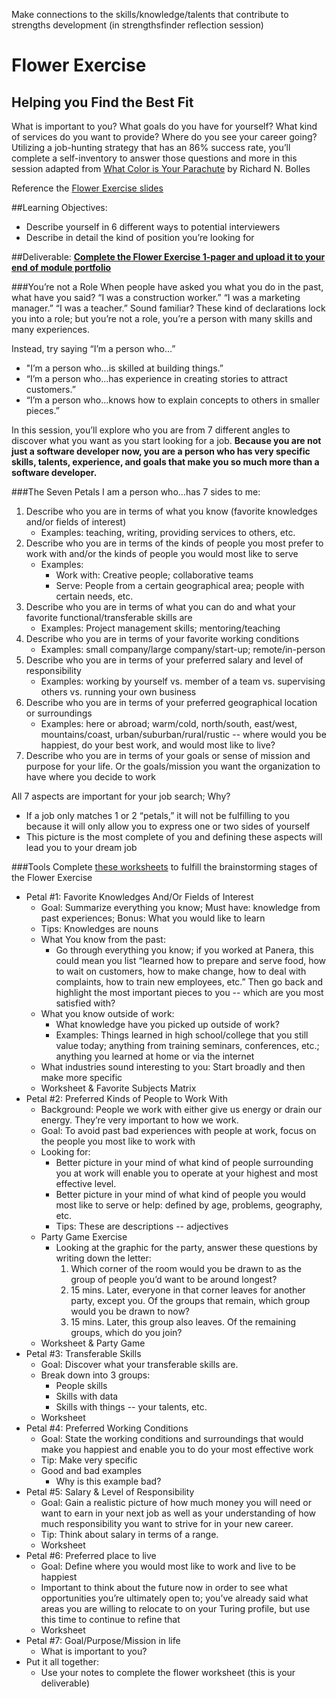 

Make connections to the skills/knowledge/talents that contribute to strengths development (in strengthsfinder reflection session)

# Flower Exercise
## Helping you Find the Best Fit

What is important to you? What goals do you have for yourself? What kind of services do you want to provide? Where do you see your career going? Utilizing a job-hunting strategy that has an 86% success rate, you’ll complete a self-inventory to answer those questions and more in this session adapted from [What Color is Your Parachute](http://www.jobhuntersbible.com/) by Richard N. Bolles

Reference the [Flower Exercise slides](https://docs.google.com/presentation/d/1V97AE_y9BQLhcQ7sC03JbeI-p6OcL_dfqTFKxvXyNRY/edit?usp=sharing)

##Learning Objectives:
* Describe yourself in 6 different ways to potential interviewers
* Describe in detail the kind of position you’re looking for

##Deliverable:
**[Complete the Flower Exercise 1-pager and upload it to your end of module portfolio]()**

###You’re not a Role
When people have asked you what you do in the past, what have you said? “I was a construction worker.” “I was a marketing manager.” “I was a teacher.” Sound familiar? These kind of declarations lock you into a role; but you’re not a role, you’re a person with many skills and many experiences.

Instead, try saying “I’m a person who…”

* "I’m a person who...is skilled at building things.”
* “I’m a person who...has experience in creating stories to attract customers.”
* “I’m a person who...knows how to explain concepts to others in smaller pieces.”

In this session, you’ll explore who you are from 7 different angles to discover what you want as you start looking for a job. **Because you are not just a software developer now, you are a person who has very specific skills, talents, experience, and goals that make you so much more than a software developer.**

###The Seven Petals
I am a person who…has 7 sides to me:

1. Describe who you are in terms of what you know (favorite knowledges and/or fields of interest)
	* Examples: teaching, writing, providing services to others, etc.
2. Describe who you are in terms of the kinds of people you most prefer to work with and/or the kinds of people you would most like to serve
	* Examples:
		* Work with: Creative people; collaborative teams
		* Serve: People from a certain geographical area; people with certain needs, etc.
3. Describe who you are in terms of what you can do and what your favorite functional/transferable skills are
	* Examples: Project management skills; mentoring/teaching
4. Describe who you are in terms of your favorite working conditions
	* Examples: small company/large company/start-up; remote/in-person
5. Describe who you are in terms of your preferred salary and level of responsibility
	* Examples: working by yourself vs. member of a team vs. supervising others vs. running your own business
6. Describe who you are in terms of your preferred geographical location or surroundings
	* Examples: here or abroad; warm/cold, north/south, east/west, mountains/coast, urban/suburban/rural/rustic -- where would you be happiest, do your best work, and would most like to live?
7. Describe who you are in terms of your goals or sense of mission and purpose for your life. Or the goals/mission you want the organization to have where you decide to work

All 7 aspects are important for your job search; Why?

* If a job only matches 1 or 2 “petals,” it will not be fulfilling to you because it will only allow you to express one or two sides of yourself
* This picture is the most complete of you and defining these aspects will lead you to your dream job

###Tools
Complete [these worksheets](https://docs.google.com/document/d/1pLe95AA3y8rxnU-MDnyAVeoqWCxE9__KMDhmPgcd_7c/edit?usp=sharing) to fulfill the brainstorming stages of the Flower Exercise

* Petal #1: Favorite Knowledges And/Or Fields of Interest
	* Goal: Summarize everything you know; Must have: knowledge from past experiences; Bonus: What you would like to learn
	* Tips: Knowledges are nouns
	* What You know from the past:
		* Go through everything you know; if you worked at Panera, this could mean you list “learned how to prepare and serve food, how to wait on customers, how to make change, how to deal with complaints, how to train new employees, etc.” Then go back and highlight the most important pieces to you -- which are you most satisfied with?
	* What you know outside of work:
		* What knowledge have you picked up outside of work?
		* Examples: Things learned in high school/college that you still value today; anything from training seminars, conferences, etc.; anything you learned at home or via the internet
	* What industries sound interesting to you:
Start broadly and then make more specific
	* Worksheet & Favorite Subjects Matrix
* Petal #2: Preferred Kinds of People to Work With
	* Background: People we work with either give us energy or drain our energy. They’re very important to how we work.
	* Goal: To avoid past bad experiences with people at work, focus on the people you most like to work with
	* Looking for:
		* Better picture in your mind of what kind of people surrounding you at work will enable you to operate at your highest and most effective level.
		* Better picture in your mind of what kind of people you would most like to serve or help: defined by age, problems, geography, etc.
		* Tips: These are descriptions -- adjectives
	* Party Game Exercise
		* Looking at the graphic for the party, answer these questions by writing down the letter:
			1. Which corner of the room would you be drawn to as the group of people you’d want to be around longest?
			2. 15 mins. Later, everyone in that corner leaves for another party, except you. Of the groups that remain, which group would you be drawn to now?
			3. 15 mins. Later, this group also leaves. Of the remaining groups, which do you join?
	* Worksheet & Party Game
* Petal #3: Transferable Skills
	* Goal: Discover what your transferable skills are.
	* Break down into 3 groups:
		* People skills
		* Skills with data
		* Skills with things -- your talents, etc.
	* Worksheet
* Petal #4: Preferred Working Conditions
	* Goal: State the working conditions and surroundings that would make you happiest and enable you to do your most effective work
	* Tip: Make very specific
	* Good and bad examples
		* Why is this example bad?
* Petal #5: Salary & Level of Responsibility
	* Goal: Gain a realistic picture of how much money you will need or want to earn in your next job as well as your understanding of how much responsibility you want to strive for in your new career.
	* Tip: Think about salary in terms of a range.
	* Worksheet
* Petal #6: Preferred place to live
	* Goal: Define where you would most like to work and live to be happiest
	* Important to think about the future now in order to see what opportunities you’re ultimately open to; you’ve already said what areas you are willing to relocate to on your Turing profile, but use this time to continue to refine that
	* Worksheet
* Petal #7: Goal/Purpose/Mission in life
	* What is important to you?
* Put it all together:
	* Use your notes to complete the flower worksheet (this is your deliverable)
